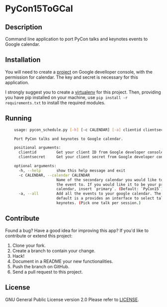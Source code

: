 # PyCon15ToGCal

## Description

Command line application to port PyCon talks and keynotes events to
Google calendar.

## Installation

You will need to create a [project][gapi] on Google develloper console,
with the permission for calendar. The key and secret is necessary for
this application.

I strongly suggest you to create a [virtualenv][ve] for this project.
Then, providing you have pip installed on your machine,
use `pip install -r requirements.txt` to install the required modules.

## Running

```bash
    usage: pycon_schedule.py [-h] [-c CALENDAR] [-a] clientid clientsecret

    Port PyCon talks and keynotes to Google calendar.

    positional arguments:
      clientid         Get your client ID from Google developer console.
      clientsecret     Get your client secret from Google developer console.

    optional arguments:
      -h, --help       show this help message and exit
      -c CALENDAR, --calendar CALENDAR
                       Name of the secondary calendar you would like to port
                       the event to. If you would like it to be your primary
                       calendar, insert `primary`. (Default: `PyCon15`)
      -a, --all        Add all the events to your google calendar. The
                       default is a provides an interface to select talks and
                       keynotes. (Pick one talk per session.)
```

## Contribute

Found a bug? Have a good idea for improving this app?
If you'd like to contribute or extend this project:

1. Clone your fork.
1. Create a branch to contain your change.
1. Hack!
1. Document in a README your new functionalities.
1. Push the branch on GitHub.
1. Send a pull request to this project.

## License

GNU General Public License version 2.0
Please refer to [LICENSE](/LICENSE/).

[gapi]: https://developers.google.com/console/
[ve]: http://www.virtualenv.org/en/latest/virtualenv.html#installation

